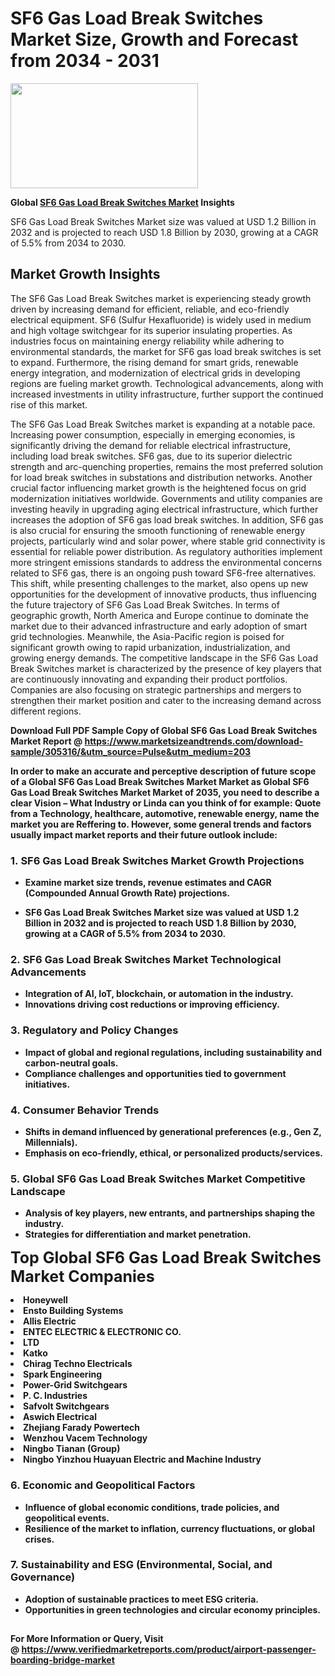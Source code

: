 <H1>SF6 Gas Load Break Switches Market Size, Growth and Forecast from 2034 - 2031</H1><img class="aligncenter size-medium wp-image-584254" src="https://thirdeyenews.in/wp-content/uploads/2034/09/Global-Market-Research-300x168.jpeg" alt="" width="300" height="168" /><p><strong>Global&nbsp;<a href="https://www.marketsizeandtrends.com/download-sample/305316/&amp;utm_source=Pulse&amp;utm_medium=203">SF6 Gas Load Break Switches Market</a> Insights</strong></p><p>SF6 Gas Load Break Switches Market size was valued at USD 1.2 Billion in 2032 and is projected to reach USD 1.8 Billion by 2030, growing at a CAGR of 5.5% from 2034 to 2030.</p><p><h2>Market Growth Insights</h2> <p>The SF6 Gas Load Break Switches market is experiencing steady growth driven by increasing demand for efficient, reliable, and eco-friendly electrical equipment. SF6 (Sulfur Hexafluoride) is widely used in medium and high voltage switchgear for its superior insulating properties. As industries focus on maintaining energy reliability while adhering to environmental standards, the market for SF6 gas load break switches is set to expand. Furthermore, the rising demand for smart grids, renewable energy integration, and modernization of electrical grids in developing regions are fueling market growth. Technological advancements, along with increased investments in utility infrastructure, further support the continued rise of this market.</p> <p><strong></strong></p> <p>The SF6 Gas Load Break Switches market is expanding at a notable pace. Increasing power consumption, especially in emerging economies, is significantly driving the demand for reliable electrical infrastructure, including load break switches. SF6 gas, due to its superior dielectric strength and arc-quenching properties, remains the most preferred solution for load break switches in substations and distribution networks. Another crucial factor influencing market growth is the heightened focus on grid modernization initiatives worldwide. Governments and utility companies are investing heavily in upgrading aging electrical infrastructure, which further increases the adoption of SF6 gas load break switches. In addition, SF6 gas is also crucial for ensuring the smooth functioning of renewable energy projects, particularly wind and solar power, where stable grid connectivity is essential for reliable power distribution. As regulatory authorities implement more stringent emissions standards to address the environmental concerns related to SF6 gas, there is an ongoing push toward SF6-free alternatives. This shift, while presenting challenges to the market, also opens up new opportunities for the development of innovative products, thus influencing the future trajectory of SF6 Gas Load Break Switches. In terms of geographic growth, North America and Europe continue to dominate the market due to their advanced infrastructure and early adoption of smart grid technologies. Meanwhile, the Asia-Pacific region is poised for significant growth owing to rapid urbanization, industrialization, and growing energy demands. The competitive landscape in the SF6 Gas Load Break Switches market is characterized by the presence of key players that are continuously innovating and expanding their product portfolios. Companies are also focusing on strategic partnerships and mergers to strengthen their market position and cater to the increasing demand across different regions. <p><strong></p><p><span class=""><strong>Download Full PDF Sample Copy of Global SF6 Gas Load Break Switches Market Report</strong> @ <a href="https://www.marketsizeandtrends.com/download-sample/305316/&amp;utm_source=Pulse&amp;utm_medium=203" target="_blank">https://www.marketsizeandtrends.com/download-sample/305316/&amp;utm_source=Pulse&amp;utm_medium=203</a></span></p><p>In order to make an accurate and perceptive description of future scope of a Global&nbsp;SF6 Gas Load Break Switches Market Market as Global&nbsp;SF6 Gas Load Break Switches Market Market of 2035, you need to describe a clear Vision &ndash; What Industry or Linda can you think of for example: Quote from a Technology, healthcare, automotive, renewable energy, name the market you are Reffering to. However, some general trends and factors usually impact market reports and their future outlook include:</p><h3>1.&nbsp;<strong>SF6 Gas Load Break Switches Market Growth Projections</strong></h3><ul><li>Examine market size trends, revenue estimates and CAGR (Compounded Annual Growth Rate) projections.</li><li><p>SF6 Gas Load Break Switches Market size was valued at USD 1.2 Billion in 2032 and is projected to reach USD 1.8 Billion by 2030, growing at a CAGR of 5.5% from 2034 to 2030.</p></li></ul><h3>2.&nbsp;<strong>SF6 Gas Load Break Switches Market Technological Advancements</strong></h3><ul><li>Integration of AI, IoT, blockchain, or automation in the industry.</li><li>Innovations driving cost reductions or improving efficiency.</li></ul><h3>3.&nbsp;<strong>Regulatory and Policy Changes</strong></h3><ul><li>Impact of global and regional regulations, including sustainability and carbon-neutral goals.</li><li>Compliance challenges and opportunities tied to government initiatives.</li></ul><h3>4.&nbsp;<strong>Consumer Behavior Trends</strong></h3><ul><li>Shifts in demand influenced by generational preferences (e.g., Gen Z, Millennials).</li><li>Emphasis on eco-friendly, ethical, or personalized products/services.</li></ul><h3>5.&nbsp;<strong>Global SF6 Gas Load Break Switches Market Competitive Landscape</strong></h3><ul><li>Analysis of key players, new entrants, and partnerships shaping the industry.</li><li>Strategies for differentiation and market penetration.</li></ul><p data-pm-slice="1 1 []"><span style="color: inherit; font-family: inherit; font-size: 25px;">Top Global SF6 Gas Load Break Switches Market Companies</span></p><div class="" data-test-id=""><p><li>Honeywell</li><li> Ensto Building Systems</li><li> Allis Electric</li><li> ENTEC ELECTRIC & ELECTRONIC CO.</li><li>LTD</li><li> Katko</li><li> Chirag Techno Electricals</li><li> Spark Engineering</li><li> Power-Grid Switchgears</li><li> P. C. Industries</li><li> Safvolt Switchgears</li><li> Aswich Electrical</li><li> Zhejiang Farady Powertech</li><li> Wenzhou Vacem Technology</li><li> Ningbo Tianan (Group)</li><li> Ningbo Yinzhou Huayuan Electric and Machine Industry</li></p></div><h3>6.&nbsp;<strong>Economic and Geopolitical Factors</strong></h3><ul><li>Influence of global economic conditions, trade policies, and geopolitical events.</li><li>Resilience of the market to inflation, currency fluctuations, or global crises.</li></ul><h3>7.&nbsp;<strong>Sustainability and ESG (Environmental, Social, and Governance)</strong></h3><ul><li>Adoption of sustainable practices to meet ESG criteria.</li><li>Opportunities in green technologies and circular economy principles.</li></ul><h2><strong style="font-size: 14px;">For More Information or Query, Visit @&nbsp;</strong><a style="background-color: #ffffff; font-size: 14px;" href="https://www.marketsizeandtrends.com/report/sf6-gas-load-break-switches-market/" target="_blank">https://www.verifiedmarketreports.com/product/airport-passenger-boarding-bridge-market</a></h2>
